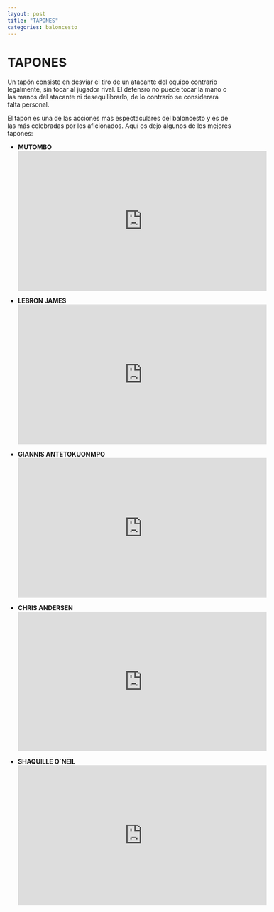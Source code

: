 ```yaml
---
layout: post
title: "TAPONES"
categories: baloncesto
---
```


# TAPONES

Un tapón consiste en desviar el tiro de un atacante del equipo contrario legalmente, sin tocar al jugador rival. El defensro no puede tocar la mano o las manos del atacante ni desequilibrarlo, de lo contrario se considerará falta personal.

El tapón es una de las acciones más espectaculares del baloncesto y es de las más celebradas por los aficionados. Aquí os dejo algunos de los mejores tapones:

- **MUTOMBO** <iframe width="560" height="315" src="https://www.youtube.com/embed/qGDZ3S5Y2MI" frameborder="0" allow="accelerometer; autoplay; encrypted-media; gyroscope; picture-in-picture" allowfullscreen></iframe>

- **LEBRON JAMES** <iframe width="560" height="315" src="https://www.youtube.com/embed/-0hnjGRPdvg" frameborder="0" allow="accelerometer; autoplay; encrypted-media; gyroscope; picture-in-picture" allowfullscreen></iframe>

- **GIANNIS ANTETOKUONMPO** <iframe width="560" height="315" src="https://www.youtube.com/embed/Mml0yzbUf08" frameborder="0" allow="accelerometer; autoplay; encrypted-media; gyroscope; picture-in-picture" allowfullscreen></iframe>

- **CHRIS ANDERSEN** <iframe width="560" height="315" src="https://www.youtube.com/embed/PTI6cugW9Y8" frameborder="0" allow="accelerometer; autoplay; encrypted-media; gyroscope; picture-in-picture" allowfullscreen></iframe>

- **SHAQUILLE O´NEIL** <iframe width="560" height="315" src="https://www.youtube.com/embed/OwfoRlvcO6w" frameborder="0" allow="accelerometer; autoplay; encrypted-media; gyroscope; picture-in-picture" allowfullscreen></iframe>
